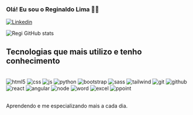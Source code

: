 
### Olá! Eu sou o Reginaldo Lima 🙋‍♂️

[![Linkedin](https://img.shields.io/badge/LinkedIn-0077B5?style=for-the-badge&logo=linkedin&logoColor=white)](https://linkedin.com/in/reginaldolimadev)

![Regi GitHub stats](https://github-readme-stats.vercel.app/api?username=regi-lm&show_icons=true&theme=dracula)


## Tecnologias que mais utilizo e tenho conhecimento

<div style="display: inline_block"><br/>
    <img align="center" alt="html5" src="https://img.shields.io/badge/html5-%23E34F26.svg?style=for-the-badge&logo=html5&logoColor=white"/>
    <img align="center" alt="css" src="https://img.shields.io/badge/CSS3-1572B6?style=for-the-badge&logo=css3&logoColor=white"/>
    <img align="center" alt="js" src="https://img.shields.io/badge/javascript-%23323330.svg?style=for-the-badge&logo=javascript&logoColor=%23F7DF1E"/>
    <img align="center" alt="python" src="https://img.shields.io/badge/python-3670A0?style=for-the-badge&logo=python&logoColor=ffdd54"/>
    <img align="center" alt="bootstrap" src="https://img.shields.io/badge/bootstrap-%238511FA.svg?style=for-the-badge&logo=bootstrap&logoColor=white"/>
    <img align="center" alt="sass" src="https://img.shields.io/badge/SASS-hotpink.svg?style=for-the-badge&logo=SASS&logoColor=white"/>
    <img align="center" alt="tailwind" src="https://img.shields.io/badge/tailwindcss-%2338B2AC.svg?style=for-the-badge&logo=tailwind-css&logoColor=white"/>
    <img align="center" alt="git" src="https://img.shields.io/badge/git-%23F05033.svg?style=for-the-badge&logo=git&logoColor=white"/>
    <img align="center" alt="github" src="https://img.shields.io/badge/github-%23121011.svg?style=for-the-badge&logo=github&logoColor=white"/>
    <img align="center" alt="react" src="https://img.shields.io/badge/react-%2320232a.svg?style=for-the-badge&logo=react&logoColor=%2361DAFB"/>
    <img align="center" alt="angular" src="https://img.shields.io/badge/angular-%23DD0031.svg?style=for-the-badge&logo=angular&logoColor=white"/>
    <img align="center" alt="node" src="https://img.shields.io/badge/node.js-6DA55F?style=for-the-badge&logo=node.js&logoColor=white"/>
    <img align="center" alt="word" src="https://img.shields.io/badge/Microsoft_Word-2B579A?style=for-the-badge&logo=microsoft-word&logoColor=white"/>
    <img align="center" alt="excel" src="https://img.shields.io/badge/Microsoft_Excel-217346?style=for-the-badge&logo=microsoft-excel&logoColor=white"/>
    <img align="center" alt="ppoint" src="https://img.shields.io/badge/Microsoft_PowerPoint-B7472A?style=for-the-badge&logo=microsoft-powerpoint&logoColor=white"/>

</div><br/>

Aprendendo e me especializando mais a cada dia.
